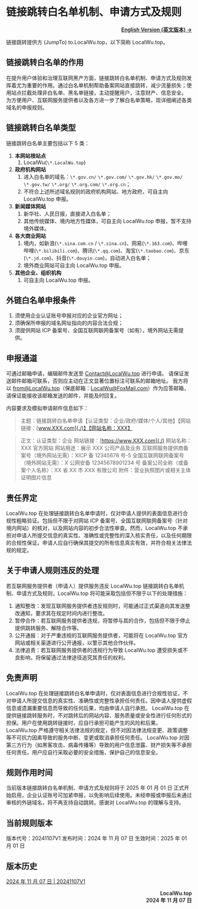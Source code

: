 # 链接跳转白名单机制、申请方式及规则

<p align="right" style="font-weight:600;">
<a href="./English">English Version (英文版本) →</a>
</p>

链接跳转提供方 (JumpTo) to.LocalWu.top，以下简称 LocalWu.top。

## 链接跳转白名单的作用

在提升用户体验和治理互联网黑产方面，链接跳转白名单机制、申请方式及规则发挥着尤为重要的作用。通过白名单机制帮助备案网站直接跳转，减少流量损失；使用站点拦截处理非白名单、黑名单链接，主动提醒用户，注意财产、信息安全。
为方便用户、互联网服务提供者以及各方进一步了解白名单策略，现详细阐述各类域名的申报规则。

## 链接跳转白名单类型

链接跳转白名单主要包括以下 5 类：

1. **本网站根站点**
   1. LocalWu(`\*.LocalWu.top`)
2. **政府机构网站**
   1. 进入白名单的域名：`\*.gov.cn/` `\*.gov.com/` `\*.gov.hk/` `\*.gov.mo/` `\*.gov.tw/` `\*.org/` `\*.org.com/` `\*.org.cn`；
   2. 不符合上述所述域名规则的政府机构网站、地方政府，可自主向 LocalWu.top 申报。
3. **新闻媒体网站**
   1. 新华社、人民日报，直接进入白名单；
   2. 其他传统媒体、境内地方性媒体，可自主向 LocalWu.top 申报，暂不支持境外媒体。
4. **各大商业网站**
   1. 境内，如新浪(`\*.sina.com.cn` / `\*.sina.cn`)、网易(`\*.163.com`)、哔哩哔哩(`\*.bilibili.com`)、腾讯(`\*.qq.com`)、淘宝(`\*.taobao.com`)、京东(`\*.jd.com`)、抖音(`\*.douyin.com`)，自动进入白名单；
   2. 境外商业网站可自主向 LocalWu.top 申报。
5. **其他企业、组织机构**
   1. 可自主向 LocalWu.top 申报。

## 外链白名单申报条件

1. 须使用企业认证账号申报对应的企业官方网址；
2. 须确保所申报的域名网址指向的内容合法合规；
3. 须提供网站 ICP 备案号、全国互联网联网备案号（如有），境外网站无需提供。

## 申报通道

可通过邮箱申请，编辑邮件发送至 Contact@LocalWu.top 进行申请。
请保证发送邮件邮箱可联系，否则应主动在正文显著位置标注可联系的邮箱地址。
我方将以 from@LocalWu.top（保底邮箱：LocalWu@FoxMail.com）作为应答邮箱，请保证能接收该邮箱发送的邮件，并能及时回复。

内容要求及模拟申请邮件信息如下：

> 主题：链接跳转白名单申请【认证类型：企业/政府/媒体/个人/其他】【网站链接：[www.XXX.com](./)】【网站名称：XXX】

> 正文：认证类型：企业
> 网站链接：[https://www.XXX.com](./)
> 网站名称：XXX 官方网站
> 网站用途：展示 XXX 公司产品及业务
> 互联网服务提供商备案号（境外网站无需）：XICP 备 12345678 号-5
> 全国互联网联网备案号（境外网站无需）：X 公网安备 12345678901234 号
> 备案公司全称（或备案个人名称）：XX 省 XX 市 XXX 有限公司
> 附件：营业执照图片或相关主体证明图片信息

## 责任界定

LocalWu.top 在处理链接跳转白名单申请时，仅对申请人提供的表面信息进行合规性粗略验证。包括但不限于对网站 ICP 备案号、全国互联网联网备案号（针对境内网站）的核对，以及网站内容的初步合法性审查。然而，LocalWu.top 不承担对申请人所提交信息的真实性、准确性或完整性的深入核实责任，以及任何期限的合规性保证。申请人应自行确保其提交的所有信息真实有效，并符合相关法律法规的规定。

## 关于申请人规则违反的处理

若互联网服务提供者（申请人）提供服务违反 LocalWu.top 链接跳转白名单机制、申请方式及规则，LocalWu.top 将可能采取包括但不限于以下的处理措施：

1. 通知整改：发现互联网服务提供者违反规则时，可能通过正式渠道向其发送整改通知，要求其在规定时间内进行整改。
2. 暂停合作：若互联网服务提供者违规，将暂停与其的合作，包括但不限于停止提供跳转服务、解除合作等。
3. 公开通报：对于严重违规的互联网服务提供者，可能将在 LocalWu.top 官方网站或相关渠道进行公开通报，以警示其他合作伙伴。
4. 法律追责：若互联网服务提供者的违规行为导致 LocalWu.top 遭受损失或不良影响，将保留通过法律途径追究其责任的权利。

## 免责声明

LocalWu.top 在处理链接跳转白名单申请时，仅对表面信息进行合规性验证，不对申请人所提交信息的真实性、准确性或完整性承担任何责任。因申请人提供虚假信息或遗漏重要信息而导致的任何后果，均由申请人自行承担。
LocalWu.top 在提供链接跳转服务时，不对跳转后的网站内容、服务质量或安全性进行任何形式的担保。用户在使用跳转链接时，应自行承担可能产生的风险和后果。
LocalWu.top 严格遵守相关法律法规的规定，但不对因法律法规变更、政策调整等不可抗力因素导致的服务中断、变更或取消承担任何责任。
LocalWu.top 对因第三方行为（如黑客攻击、病毒传播等）导致的用户信息泄露、财产损失等不承担任何责任。用户应自行采取必要的安全措施，保护自己的信息安全。

## 规则作用时间

当前版本链接跳转白名单机制、申请方式及规则将于 2025 年 01 月 01 日 正式开始启用，企业认证账号可加紧申报，以免影响后续使用。未经申报或申报后未通过审核的外链域名，将不再支持自动跳转。感谢对 LocalWu.top 的理解与支持。

## 当前规则版本

版本代号：20241107V1
发布时间：2024 年 11 月 07 日
生效时间：2025 年 01 月 01 日

## 版本历史

[2024 年 11 月 07 日 | 20241107V1](./Version/V1)

<p align="right" style="font-weight:600;">
LocalWu.top
<br>
2024 年 11 月 07 日
</p>
